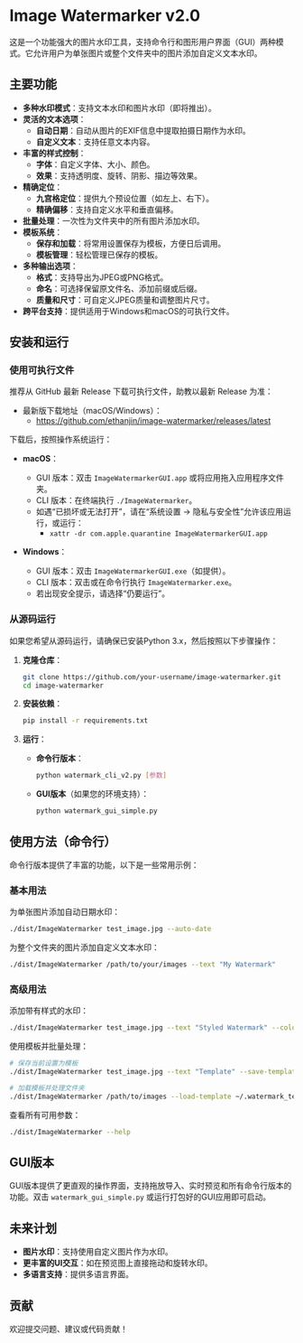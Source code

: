 # Image Watermarker v2.0

这是一个功能强大的图片水印工具，支持命令行和图形用户界面（GUI）两种模式。它允许用户为单张图片或整个文件夹中的图片添加自定义文本水印。

## 主要功能

- **多种水印模式**：支持文本水印和图片水印（即将推出）。
- **灵活的文本选项**：
  - **自动日期**：自动从图片的EXIF信息中提取拍摄日期作为水印。
  - **自定义文本**：支持任意文本内容。
- **丰富的样式控制**：
  - **字体**：自定义字体、大小、颜色。
  - **效果**：支持透明度、旋转、阴影、描边等效果。
- **精确定位**：
  - **九宫格定位**：提供九个预设位置（如左上、右下）。
  - **精确偏移**：支持自定义水平和垂直偏移。
- **批量处理**：一次性为文件夹中的所有图片添加水印。
- **模板系统**：
  - **保存和加载**：将常用设置保存为模板，方便日后调用。
  - **模板管理**：轻松管理已保存的模板。
- **多种输出选项**：
  - **格式**：支持导出为JPEG或PNG格式。
  - **命名**：可选择保留原文件名、添加前缀或后缀。
  - **质量和尺寸**：可自定义JPEG质量和调整图片尺寸。
- **跨平台支持**：提供适用于Windows和macOS的可执行文件。

## 安装和运行

### 使用可执行文件

推荐从 GitHub 最新 Release 下载可执行文件，助教以最新 Release 为准：

- 最新版下载地址（macOS/Windows）：
  - https://github.com/ethanjin/image-watermarker/releases/latest

下载后，按照操作系统运行：

- **macOS**：
  - GUI 版本：双击 `ImageWatermarkerGUI.app` 或将应用拖入应用程序文件夹。
  - CLI 版本：在终端执行 `./ImageWatermarker`。
  - 如遇“已损坏或无法打开”，请在“系统设置 -> 隐私与安全性”允许该应用运行，或运行：
    - `xattr -dr com.apple.quarantine ImageWatermarkerGUI.app`

- **Windows**：
  - GUI 版本：双击 `ImageWatermarkerGUI.exe`（如提供）。
  - CLI 版本：双击或在命令行执行 `ImageWatermarker.exe`。
  - 若出现安全提示，请选择“仍要运行”。

### 从源码运行

如果您希望从源码运行，请确保已安装Python 3.x，然后按照以下步骤操作：

1. **克隆仓库**：
   ```bash
   git clone https://github.com/your-username/image-watermarker.git
   cd image-watermarker
   ```

2. **安装依赖**：
   ```bash
   pip install -r requirements.txt
   ```

3. **运行**：
   - **命令行版本**：
     ```bash
     python watermark_cli_v2.py [参数]
     ```
   - **GUI版本**（如果您的环境支持）：
     ```bash
     python watermark_gui_simple.py
     ```

## 使用方法（命令行）

命令行版本提供了丰富的功能，以下是一些常用示例：

### 基本用法

为单张图片添加自动日期水印：
```bash
./dist/ImageWatermarker test_image.jpg --auto-date
```

为整个文件夹的图片添加自定义文本水印：
```bash
./dist/ImageWatermarker /path/to/your/images --text "My Watermark"
```

### 高级用法

添加带有样式的水印：
```bash
./dist/ImageWatermarker test_image.jpg --text "Styled Watermark" --color "#FF0000" --font-size 48 --opacity 75 --position top_left --shadow --outline
```

使用模板并批量处理：
```bash
# 保存当前设置为模板
./dist/ImageWatermarker test_image.jpg --text "Template" --save-template my_template

# 加载模板并处理文件夹
./dist/ImageWatermarker /path/to/images --load-template ~/.watermark_templates/my_template.json
```

查看所有可用参数：
```bash
./dist/ImageWatermarker --help
```

## GUI版本

GUI版本提供了更直观的操作界面，支持拖放导入、实时预览和所有命令行版本的功能。双击 `watermark_gui_simple.py` 或运行打包好的GUI应用即可启动。

## 未来计划

- **图片水印**：支持使用自定义图片作为水印。
- **更丰富的UI交互**：如在预览图上直接拖动和旋转水印。
- **多语言支持**：提供多语言界面。

## 贡献

欢迎提交问题、建议或代码贡献！